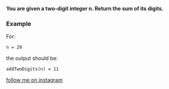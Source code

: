 **You are given a two-digit integer n. Return the sum of its digits.**

### Example

For:

```
n = 29
```

the output should be:

```
addTwoDigits(n) = 11
```

[follow me on instagram](https://www.instagram.com/9_tay)